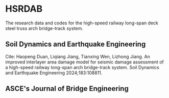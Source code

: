 # HSRDAB
The research data and codes for the high-speed railway long-span deck steel truss arch bridge-track system.
## Soil Dynamics and Earthquake Engineering
Cite: Haopeng Duan, Liqiang Jiang, Tianxing Wen, Lizhong Jiang. An improved interlayer area damage model for seismic damage assessment of a high-speed railway long-span arch bridge-track system. Soil Dynamics and Earthquake Engineering 2024;183:108811.
## ASCE's Journal of Bridge Engineering
